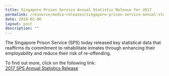 ```yaml
---
title: Singapore Prison Service Annual Statistic Release for 2017
permalink: /resource/media-releases/singapore-prison-service-annual-statistic-release-for2017
date: 2018-02-06
layout: post
description: ""
---
```

The Singapore Prison Service (SPS) today released key statistical data that reaffirms its commitment to rehabilitate inmates through enhancing their employability and reduce their risk of re-offending.

To find out more, click on the following link:<br>
[2017 SPS Annual Statistics Release](/files/Media%20Releases/sps-annual-stats-release-2017.pdf)